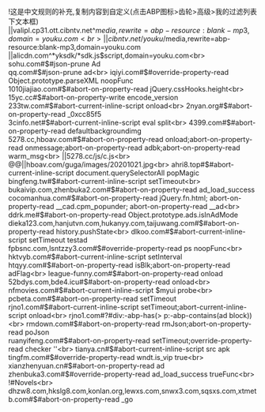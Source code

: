 !这是中文规则的补充,复制内容到自定义(点击ABP图标>齿轮>高级>我的过滤列表下文本框)<br>
||valipl.cp31.ott.cibntv.net^$media,rewrite=abp-resource:blank-mp3,domain=youku.com<br>
||cibntv.net/youku/$media,rewrite=abp-resource:blank-mp3,domain=youku.com<br>
||alicdn.com^*yksdk/*sdk.js$script,domain=youku.com<br>
sohu.com#$#json-prune Ad<br>
qq.com#$#json-prune ad<br>
iqiyi.com#$#override-property-read Object.prototype.parseXML noopFunc<br>
1010jiajiao.com#$#abort-on-property-read jQuery.cssHooks.height<br>
15yc.cc#$#abort-on-property-write encode_version<br>
233tw.com#$#abort-current-inline-script onload<br>
2nyan.org#$#abort-on-property-read _0xcc85f5<br>
3cinfo.net#$#abort-current-inline-script eval split<br>
4399.com#$#abort-on-property-read defaultbackgroundimg<br>
5278.cc,hboav.com#$#abort-on-property-read onload;abort-on-property-read onmessage;abort-on-property-read adbk;abort-on-property-read warm_msg<br>
||5278.cc/js/c.js<br>
@@||hboav.com/guga/images/20201021.jpg<br>
ahri8.top#$#abort-current-inline-script document.querySelectorAll popMagic<br>
bingfeng.tw#$#abort-current-inline-script setTimeout<br>
bukaivip.com,zhenbuka2.com#$#abort-on-property-read ad_load_success<br>
cocomanhua.com#$#abort-on-property-read jQuery.fn.html; abort-on-property-read __cad.cpm_popunder; abort-on-property-read __ad<br>
ddrk.me#$#abort-on-property-read Object.prototype.ads.isInAdMode<br>
dieka123.com,hanjutvn.com,hukanyy.com,taijuwang.com#$#abort-on-property-read history.pushState<br>
dlkoo.com#$#abort-current-inline-script setTimeout testad<br>
fpbsnc.com,lsntzzy3.com#$#override-property-read ps noopFunc<br>
hktvyb.com#$#abort-current-inline-script setInterval<br>
htqyy.com#$#abort-on-property-read isBlk;abort-on-property-read adFlag<br>
league-funny.com#$#abort-on-property-read onload<br>
52bdys.com,bde4.icu#$#abort-on-property-read onload<br>
nfmovies.com#$#abort-current-inline-script $myui probe<br>
pcbeta.com#$#abort-on-property-read setTimeout<br>
rjno1.com#$#abort-current-inline-script setTimeout;abort-current-inline-script onload<br>
rjno1.com#?#div:-abp-has(> p:-abp-contains(ad block))<br>
rmdown.com#$#abort-on-property-read rmJson;abort-on-property-read poJson<br>
ruanyifeng.com#$#abort-on-property-read setTimeout;override-property-read checker ''<br>
tianya.cn#$#abort-current-inline-script src apk<br>
tingfm.com#$#override-property-read wndt.is_vip true<br>
xianzhenyuan.cn#$#abort-on-property-read ad<br>
zhenbuka3.com#$#override-property-read ad_load_success trueFunc<br>
!#Novels<br>
dhzw8.com,hkslg8.com,konlan.org,lewxs.com,snwx3.com,sqsxs.com,xtmetb.com#$#abort-on-property-read _go<br>